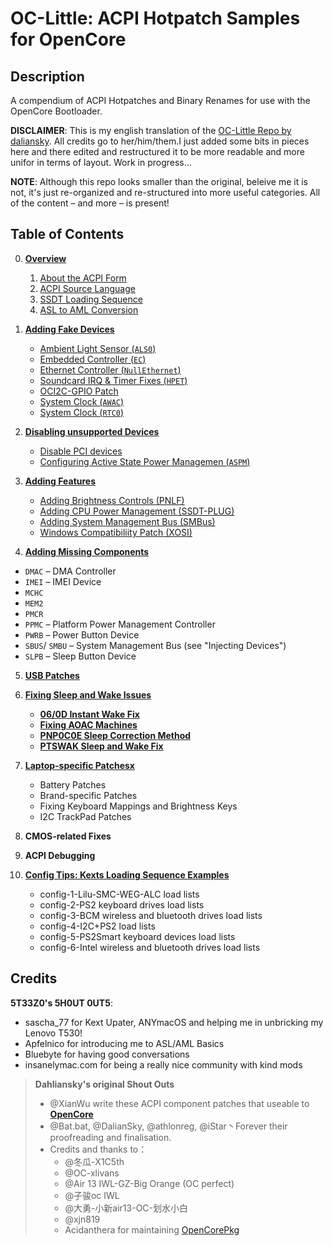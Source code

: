 #  OC-Little: ACPI Hotpatch Samples for OpenCore

## Description
A compendium of ACPI Hotpatches and Binary Renames for use with the OpenCore Bootloader.

**DISCLAIMER**: This is my english translation of the [OC-Little Repo by daliansky](https://github.com/daliansky/OC-little). All credits go to her/him/them.I just added some bits in pieces here and there edited and restructured it to be more readable and more unifor in terms of layout. Work in progress…

**NOTE**: Although this repo looks smaller than the original, beleive me it is not, it's just re-organized and re-structured into more useful categories. All of the content – and more – is present! 

## Table of Contents

0. [**Overview**](https://github.com/5T33Z0/OC-Little-Translated/tree/main/00.%20Overview)

   1. [About the ACPI Form](https://github.com/5T33Z0/OC-Little-Translated/tree/main/00.%20Overview/i%20About%20the%20ACPI%20Form)
   2. [ACPI Source Language](https://github.com/5T33Z0/OC-Little-Translated/tree/main/00.%20Overview/ii%20ASL%20Syntax%20Basics)
   3. [SSDT Loading Sequence](https://github.com/5T33Z0/OC-Little-Translated/tree/main/00.%20Overview/iii%20SSDT%20Loading%20Sequence)
   4. [ASL to AML Conversion](https://github.com/5T33Z0/OC-Little-Translated/tree/main/00.%20Overview/iv%20ASL%20to%20AML%20Conversion)

1. [**Adding Fake Devices**](https://github.com/5T33Z0/OC-Little-Translated/tree/main/01.%20Adding%20Fake%20Devices)
   
   - [Ambient Light Sensor (`ALS0`)](https://github.com/5T33Z0/OC-Little-Translated/tree/main/01.%20Adding%20Fake%20Devices/Ambient%20Light%20Sensor%20(ALS0))
   - [Embedded Controller (`EC`)](https://github.com/5T33Z0/OC-Little-Translated/tree/main/01.%20Adding%20Fake%20Devices/Embedded%20Controller%20(EC))
   - [Ethernet Controller (`NullEthernet`)](https://github.com/5T33Z0/OC-Little-Translated/tree/main/01.%20Adding%20Fake%20Devices/Ethernet%20Controller%20(LAN))
   - [Soundcard IRQ & Timer Fixes (`HPET`)](https://github.com/5T33Z0/OC-Little-Translated/tree/main/01.%20Adding%20Fake%20Devices/IRQ%20and%20Timer%20Fix%20(HPET)) 
   - [OCI2C-GPIO Patch](https://github.com/5T33Z0/OC-Little-Translated/tree/main/01.%20Adding%20Fake%20Devices/OCI2C-GPIO%20Patch)
   - [System Clock (`AWAC`)](https://github.com/5T33Z0/OC-Little-Translated/tree/main/01.%20Adding%20Fake%20Devices/System%20Clock%20(AWAC))
   - [System Clock (`RTC0`)](https://github.com/5T33Z0/OC-Little-Translated/tree/main/01.%20Adding%20Fake%20Devices/System%20Clock%20(RTC0))

2. [**Disabling unsupported Devices**](https://github.com/5T33Z0/OC-Little-Translated/tree/main/02.%20Disabling%20unsupported%20devices)
  
   - [Disable PCI devices](https://github.com/5T33Z0/OC-Little-Translated/tree/main/02.%20Disabling%20unsupported%20devices/Disabling%20PCI%20Sevices%20and%20ASPM/i%20Disabling%20PCI%20devices)
   - [Configuring Active State Power Managemen (`ASPM`)](https://github.com/5T33Z0/OC-Little-Translated/tree/main/02.%20Disabling%20unsupported%20devices/Disabling%20PCI%20Sevices%20and%20ASPM/ii%20Setting%20the%20ASPM%20Operating%20Mode)
   
3. [**Adding Features**](https://github.com/5T33Z0/OC-Little-Translated/tree/main/03.%20Adding%20Features)
   - [Adding Brightness Controls (PNLF)](https://github.com/5T33Z0/OC-Little-Translated/tree/main/03.%20Adding%20Features/Adding%20Brightness%20Controls%20(PNLF))
   - [Adding CPU Power Management (SSDT-PLUG)](https://github.com/5T33Z0/OC-Little-Translated/tree/main/03.%20Adding%20Features/Adding%20CPU%20Power%20Management%20(SSDT-PLUG))
   - [Adding System Management Bus (SMBus)](https://github.com/5T33Z0/OC-Little-Translated/tree/main/03.%20Adding%20Features/Adding%20System%20Management%20Bus%20(SMBus))
   -  [Windows Compatibiliity Patch (XOSI)](https://github.com/5T33Z0/OC-Little-Translated/tree/main/03.%20Adding%20Features/Windows%20Compatibiliity%20Patch%20(XOSI))

4. [**Adding Missing Components**](https://github.com/5T33Z0/OC-Little-Translated/tree/main/04.%20Adding%20missing%20components)
 
 - `DMAC` – DMA Controller 
 - `IMEI` – IMEI Device
 - `MCHC` 
 - `MEM2`
 - `PMCR`
 - `PPMC` – Platform Power Management Controller
 - `PWRB` – Power Button Device
 - `SBUS`/ `SMBU` – System Management Bus (see "Injecting Devices")
 - `SLPB` – Sleep Button Device

5. [**USB Patches**](https://github.com/5T33Z0/OC-Little-Translated/tree/main/05.%20USB%20Fixes)

7. [**Fixing Sleep and Wake Issues**](https://github.com/5T33Z0/OC-Little-Translated/tree/main/06.%20Fixing%20Sleep%20and%20Wake%20Issues)
	- [**06/0D Instant Wake Fix**](https://github.com/5T33Z0/OC-Little-Translated/tree/main/06.%20Fixing%20Sleep%20and%20Wake%20Issues/060D%20Instant%20Wake%20Fix)
	- [**Fixing AOAC Machines**](https://github.com/5T33Z0/OC-Little-Translated/tree/main/06.%20Fixing%20Sleep%20and%20Wake%20Issues/Fixing%20AOAC%20Machines)
	- [**PNP0C0E Sleep Correction Method**](https://github.com/5T33Z0/OC-Little-Translated/tree/main/06.%20Fixing%20Sleep%20and%20Wake%20Issues/PNP0C0E%20Sleep%20Correction%20Method)
	- [**PTSWAK Sleep and Wake Fix**](https://github.com/5T33Z0/OC-Little-Translated/tree/main/06.%20Fixing%20Sleep%20and%20Wake%20Issues/PTSWAK%20Sleep%20and%20Wake%20Fix)
   
8. [**Laptop-specific Patchesx**](https://github.com/5T33Z0/OC-Little-Translated/tree/main/07.%20Laptop-specific%20Patches)
	-  Battery Patches
	-  Brand-specific Patches
	-  Fixing Keyboard Mappings and Brightness Keys
	-  I2C TrackPad Patches

9. **CMOS-related Fixes**

10. **ACPI Debugging**

11. [**Config Tips: Kexts Loading Sequence Examples**](https://github.com/5T33Z0/OC-Little-Translated/tree/main/Config%20Tips:%20Kexts%20Loading%20Sequence%20Examples)

 	- config-1-Lilu-SMC-WEG-ALC load lists
   	- config-2-PS2 keyboard drives load lists
   	- config-3-BCM wireless and bluetooth drives load lists
   	- config-4-I2C+PS2 load lists
   	- config-5-PS2Smart keyboard devices load lists
   	- config-6-Intel wireless and bluetooth drives load lists

## Credits

**5T33Z0's 5H0UT 0UT5**:

- sascha_77 for Kext Upater, ANYmacOS and helping me in unbricking my Lenovo T530!
- Apfelnico for introducing me to ASL/AML Basics
- Bluebyte for having good conversations
- insanelymac.com for being a really nice community with kind mods

> **Dahliansky's original Shout Outs**
>
> - @XianWu write these ACPI component patches that useable to **[OpenCore](https://github.com/acidanthera/OpenCorePkg)** 
> - @Bat.bat, @DalianSky, @athlonreg, @iStar丶Forever their proofreading and finalisation.
> - Credits and thanks to：
>   - @冬瓜-X1C5th
>   - @OC-xlivans
>   - @Air 13 IWL-GZ-Big Orange (OC perfect)
>   - @子骏oc IWL
>   - @大勇-小新air13-OC-划水小白
>   - @xjn819
>   - Acidanthera for maintaining [OpenCorePkg](https://github.com/acidanthera/OpenCorePkg)
